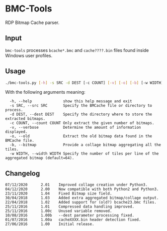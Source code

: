 # BMC-Tools
RDP Bitmap Cache parser.
## Input
`bmc-tools` processes `bcache*.bmc` and `cache????.bin` files found inside Windows user profiles.
## Usage
```sh
./bmc-tools.py [-h] -s SRC -d DEST [-c COUNT] [-v] [-o] [-b] [-w WIDTH]
```
With the following arguments meaning:
```
  -h, --help              show this help message and exit
  -s SRC, --src SRC       Specify the BMCache file or directory to process.
  -d DEST, --dest DEST    Specify the directory where to store the extracted bitmaps.
  -c COUNT, --count COUNT Only extract the given number of bitmaps.
  -v, --verbose           Determine the amount of information displayed.
  -o, --old               Extract the old bitmap data found in the BMCache file.
  -b, --bitmap            Provide a collage bitmap aggregating all the tiles.
  -w WIDTH, --width WIDTH Specify the number of tiles per line of the aggregated bitmap (default=64).
```
## Changelog
```
07/12/2020		2.01	Improved collage creation under Python3.
04/12/2020		2.00	Now compatible with both Python2 and Python3.
23/11/2020		1.04	Fixed Bitmap size field.
30/04/2018		1.03	Added extra aggregated bitmap/collage output.
22/04/2018		1.02	Added support for (old?) bcache23.bmc files.
25/11/2016		1.01	Compressed data handling improved.
25/11/2016		1.00c	Unused variable removed.
10/08/2016		1.00b	--dest parameter processing fixed.
01/07/2016		1.00a	cacheXXXX.bin header detection fixed.
27/06/2016		1.00	Initial release.
```

